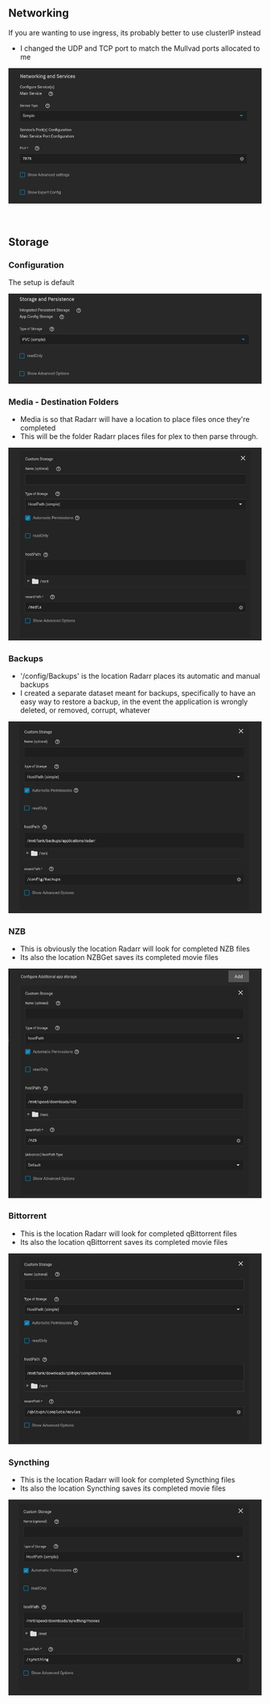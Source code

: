 ## Networking 


If you are wanting to use ingress, its probably better to use clusterIP instead

- I changed the UDP and TCP port to match the Mullvad ports allocated to me

![!Networking: qbittorrent](networking.png)

<br />

## Storage

### Configuration

The setup is default

![!Storage: NZBGet](storage_config.png)

### Media - Destination Folders

- Media is so that Radarr will have a location to place files once they're completed
- This will be the folder Radarr places files for plex to then parse through.

![!Storage: NZBGet](storage_data_media.png)


### Backups

- '/config/Backups' is the location Radarr places its automatic and manual backups
- I created a separate dataset meant for backups, specifically to have an easy way to restore a backup, in the event the application is wrongly deleted, or removed, corrupt, whatever

![!Storage: NZBGet](storage_data_backups.png)

### NZB 

- This is obviously the location Radarr will look for completed NZB files
- Its also the location NZBGet saves its completed movie files

![!Storage: NZBGet](storage_data_nzb.png)

### Bittorrent 

- This is the location Radarr will look for completed qBittorrent files
- Its also the location qBittorrent saves its completed movie files

![!Storage: NZBGet](storage_data_qbit.png)

### Syncthing

- This is the location Radarr will look for completed Syncthing files
- Its also the location Syncthing saves its completed movie files

![!Storage: NZBGet](storage_data_syncthing.png)

<br />